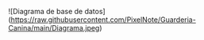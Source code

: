 ![Diagrama de base de datos]
(https://raw.githubusercontent.com/PixelNote/Guarderia-Canina/main/Diagrama.jpeg)
